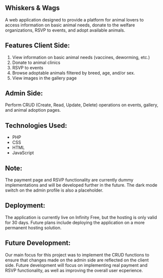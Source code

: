 Whiskers & Wags
--------------------
A web application designed to provide a platform for animal lovers to access information on basic animal needs, donate to the welfare organizations, RSVP to events, and adopt available animals.

Features Client Side:
-----------------------
1) View information on basic animal needs (vaccines, deworming, etc.)
2) Donate to animal clinics
3) RSVP to events
4) Browse adoptable animals filtered by breed, age, and/or sex.
5) View images in the gallery page

Admin Side:
-----------------------
Perform CRUD (Create, Read, Update, Delete) operations on events, gallery, and animal adoption pages.

Technologies Used:
-----------------------
* PHP
* CSS
* HTML
* JavaScript

Note:
----------------------
The payment page and RSVP functionality are currently dummy implementations and will be developed further in the future. The dark mode switch on the admin profile is also a placeholder.

Deployment:
----------------------
The application is currently live on Infinity Free, but the hosting is only valid for 30 days. Future plans include deploying the application on a more permanent hosting solution.

Future Development:
-----------------------
Our main focus for this project was to implement the CRUD functions to ensure that changes made on the admin side are reflected on the client side. Future development will focus on implementing real payment and RSVP functionality, as well as improving the overall user ecperience.
